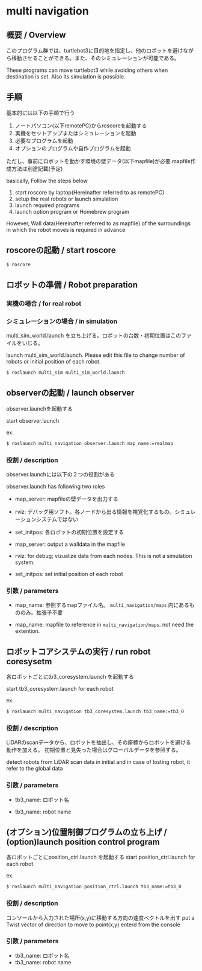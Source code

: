 # multi navigation

## 概要 / Overview
このプログラム群では、turtlebot3に目的地を指定し、他のロボットを避けながら移動させることができる。また、そのシミュレーションが可能である。

These programs can move turtlebot3 while avoiding others when destination is set. Also its simulation is possible.

## 手順
基本的には以下の手順で行う
1. ノートパソコン(以下remotePC)からroscoreを起動する
1. 実機をセットアップまたはシミュレーションを起動
1. 必要なプログラムを起動
1. オプションのプログラムや自作プログラムを起動

ただし、事前にロボットを動かす環境の壁データ(以下mapfile)が必要.mapfile作成方法は別途記載(予定)

basically, Follow the steps below
1. start roscore by laptop(Hereinafter referred to as remotePC)
1. setup the real robots or launch simulation
1. launch required programs
1. launch option program or Homebrew program

However, Wall data(Hereinafter referred to as mapfile) of the surroundings in which the robot moves is required in advance

## roscoreの起動 / start roscore

```bash
$ roscore
```

## ロボットの準備 / Robot preparation

### 実機の場合 / for real robot



### シミュレーションの場合 / in simulation

multi_sim_world.launch を立ち上げる。ロボットの台数・初期位置はこのファイルをいじる。

launch multi_sim_world.launch. Please edit this file to change number of robots or initial position of each robot.

```bash
$ roslaunch multi_sim multi_sim_world.launch
```

## observerの起動 / launch observer
observer.launchを起動する

start observer.launch

ex.
```bash
$ roslaunch multi_navigation observer.launch map_name:=realmap
```
### 役割 / description
observer.launchには以下の２つの役割がある

observer.launch has following two roles

- map_server: mapfileの壁データを出力する
- rviz: デバッグ用ソフト。各ノードから出る情報を視覚化するもの。シミュレーションシステムではない
- set_initpos: 各ロボットの初期位置を設定する

- map_server: output a walldata in the mapfile
- rviz: for debug; vizualize data from each nodes. This is not a simulation system.
- set_initpos: set initial position of each robot

### 引数 / parameters

- map_name: 参照するmapファイル名。 `multi_navigation/maps` 内にあるもののみ。拡張子不要

- map_name: mapfile to reference in `multi_navigation/maps`. not need the extention.

## ロボットコアシステムの実行 / run robot coresysetm

各ロボットごとにtb3_coresystem.launch を起動する

start tb3_coresystem.launch for each robot

ex.
```bash
$ roslaunch multi_navigation tb3_coresystem.launch tb3_name:=tb3_0
```

### 役割 / description

LiDARのscanデータから、ロボットを抽出し、その座標からロボットを避ける動作を加える。
初期位置と見失った場合はグローバルデータを参照する。

detect robots from LiDAR scan data
in initial and in case of losting robot, it refer to the global data

### 引数 / parameters
- tb3_name: ロボット名

- tb3_name: robot name


## (オプション)位置制御プログラムの立ち上げ / (option)launch position control program
各ロボットごとにposition_ctrl.launch を起動する
start position_ctrl.launch for each robot

ex.
```bash
$ roslaunch multi_navigation position_ctrl.launch tb3_name:=tb3_0
```
### 役割 / description
コンソールから入力された場所(x,y)に移動する方向の速度ベクトルを出す
put a Twist vector of direction to move to point(x,y) enterd from the console

### 引数 / parameters
- tb3_name: ロボット名
- tb3_name: robot name
